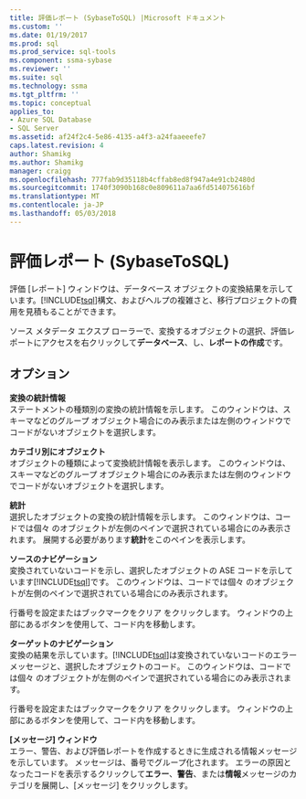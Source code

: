 ```yaml
---
title: 評価レポート (SybaseToSQL) |Microsoft ドキュメント
ms.custom: ''
ms.date: 01/19/2017
ms.prod: sql
ms.prod_service: sql-tools
ms.component: ssma-sybase
ms.reviewer: ''
ms.suite: sql
ms.technology: ssma
ms.tgt_pltfrm: ''
ms.topic: conceptual
applies_to:
- Azure SQL Database
- SQL Server
ms.assetid: af24f2c4-5e86-4135-a4f3-a24faaeeefe7
caps.latest.revision: 4
author: Shamikg
ms.author: Shamikg
manager: craigg
ms.openlocfilehash: 777fab9d35118b4cffab8ed8f947a4e91cb2480d
ms.sourcegitcommit: 1740f3090b168c0e809611a7aa6fd514075616bf
ms.translationtype: MT
ms.contentlocale: ja-JP
ms.lasthandoff: 05/03/2018
---
```

# <a name="assessment-report-sybasetosql"></a>評価レポート (SybaseToSQL)
評価 [レポート] ウィンドウは、データベース オブジェクトの変換結果を示しています。[!INCLUDE[tsql](../../includes/tsql_md.md)]構文、およびヘルプの複雑さと、移行プロジェクトの費用を見積もることができます。  
  
ソース メタデータ エクスプ ローラーで、変換するオブジェクトの選択、評価レポートにアクセスを右クリックして**データベース**、し、**レポートの作成**です。  
  
## <a name="options"></a>オプション  
**変換の統計情報**  
ステートメントの種類別の変換の統計情報を示します。 このウィンドウは、スキーマなどのグループ オブジェクト場合にのみ表示または左側のウィンドウでコードがないオブジェクトを選択します。  
  
**カテゴリ別にオブジェクト**  
オブジェクトの種類によって変換統計情報を表示します。 このウィンドウは、スキーマなどのグループ オブジェクト場合にのみ表示または左側のウィンドウでコードがないオブジェクトを選択します。  
  
**統計**  
選択したオブジェクトの変換の統計情報を示します。 このウィンドウは、コードでは個々 のオブジェクトが左側のペインで選択されている場合にのみ表示されます。 展開する必要があります**統計**をこのペインを表示します。  
  
**ソースのナビゲーション**  
変換されていないコードを示し、選択したオブジェクトの ASE コードを示しています[!INCLUDE[tsql](../../includes/tsql_md.md)]です。 このウィンドウは、コードでは個々 のオブジェクトが左側のペインで選択されている場合にのみ表示されます。  
  
行番号を設定またはブックマークをクリア をクリックします。 ウィンドウの上部にあるボタンを使用して、コード内を移動します。  
  
**ターゲットのナビゲーション**  
変換の結果を示しています。[!INCLUDE[tsql](../../includes/tsql_md.md)]は変換されていないコードのエラー メッセージと、選択したオブジェクトのコード。 このウィンドウは、コードでは個々 のオブジェクトが左側のペインで選択されている場合にのみ表示されます。  
  
行番号を設定またはブックマークをクリア をクリックします。 ウィンドウの上部にあるボタンを使用して、コード内を移動します。  
  
**[メッセージ] ウィンドウ**  
エラー、警告、および評価レポートを作成するときに生成される情報メッセージを示しています。 メッセージは、番号でグループ化されます。 エラーの原因となったコードを表示するクリックして**エラー**、**警告**、または**情報**メッセージのカテゴリを展開し、[メッセージ] をクリックします。  
  
